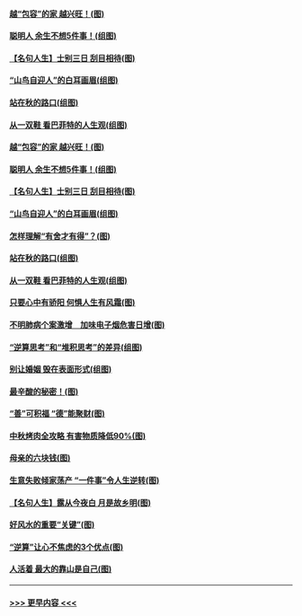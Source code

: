 #### [越“包容”的家 越兴旺！(图)](../pages/p8/907328.md?t=09160422) 
#### [聪明人 余生不想5件事！(组图)](../pages/p8/907364.md?t=09160422) 
#### [【名句人生】士别三日 刮目相待(图)](../pages/p8/906988.md?t=09160422) 
#### [“山鸟自迎人”的白耳画眉(组图)](../pages/p8/907332.md?t=09160422) 
#### [站在秋的路口(组图)](../pages/p8/906914.md?t=09160422) 
#### [从一双鞋 看巴菲特的人生观(组图)](../pages/p8/907311.md?t=09160422) 
#### [越“包容”的家 越兴旺！(图)](../pages/p8/907328.md?t=09160422) 
#### [聪明人 余生不想5件事！(组图)](../pages/p8/907364.md?t=09160422) 
#### [【名句人生】士别三日 刮目相待(图)](../pages/p8/906988.md?t=09160422) 
#### [“山鸟自迎人”的白耳画眉(组图)](../pages/p8/907332.md?t=09160422) 
#### [怎样理解“有舍才有得”？(图)](../pages/p8/906872.md?t=09160422) 
#### [站在秋的路口(组图)](../pages/p8/906914.md?t=09160422) 
#### [从一双鞋 看巴菲特的人生观(组图)](../pages/p8/907311.md?t=09160422) 
#### [只要心中有骄阳 何惧人生有风霜(图)](../pages/p8/907320.md?t=09160422) 
#### [不明肺病个案激增　加味电子烟危害日增(图)](../pages/p8/907307.md?t=09160422) 
#### [“逆算思考”和“堆积思考”的差异(组图)](../pages/p8/907229.md?t=09160422) 
#### [别让婚姻 毁在表面形式(组图)](../pages/p8/907118.md?t=09160422) 
#### [最辛酸的秘密！(图)](../pages/p8/906327.md?t=09160422) 
#### [“善”可积福 “德”能聚财(图)](../pages/p8/906906.md?t=09160422) 
#### [中秋烤肉全攻略 有害物质降低90%(图)](../pages/p8/907227.md?t=09160422) 
#### [母亲的六块钱(图)](../pages/p8/907107.md?t=09160422) 
#### [生意失败倾家荡产 “一件事”令人生逆转(图)](../pages/p8/907101.md?t=09160422) 
#### [【名句人生】露从今夜白 月是故乡明(图)](../pages/p8/906558.md?t=09160422) 
#### [好风水的重要“关键”(图)](../pages/p8/907087.md?t=09160422) 
#### [“逆算”让心不焦虑的3个优点(图)](../pages/p8/907070.md?t=09160422) 
#### [人活着 最大的靠山是自己(图)](../pages/p8/906329.md?t=09160422) 

----
#### [ >>> 更早内容 <<< ](../indexes/p8-earlier.md)
